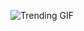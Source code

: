 ![Trending GIF](https://media0.giphy.com/media/v1.Y2lkPThiYjIxNzcyNmtoeXZyaHFiaTZ1d2x6NW1xczBsbzJ5dzlwZWV3eHk2emhuODVucCZlcD12MV9naWZzX3NlYXJjaCZjdD1n/xUPGcEliCc7bETyfO8/giphy.gif)
